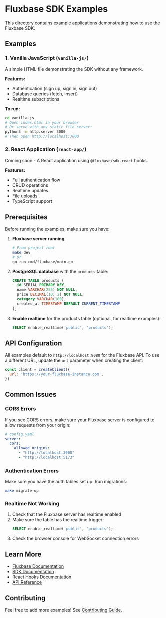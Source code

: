# Fluxbase SDK Examples

This directory contains example applications demonstrating how to use the Fluxbase SDK.

## Examples

### 1. Vanilla JavaScript (`vanilla-js/`)

A simple HTML file demonstrating the SDK without any framework.

**Features:**
- Authentication (sign up, sign in, sign out)
- Database queries (fetch, insert)
- Realtime subscriptions

**To run:**
```bash
cd vanilla-js
# Open index.html in your browser
# Or serve with any static file server:
python3 -m http.server 3000
# Then open http://localhost:3000
```

### 2. React Application (`react-app/`)

Coming soon - A React application using `@fluxbase/sdk-react` hooks.

**Features:**
- Full authentication flow
- CRUD operations
- Realtime updates
- File uploads
- TypeScript support

## Prerequisites

Before running the examples, make sure you have:

1. **Fluxbase server running**
   ```bash
   # From project root
   make dev
   # Or
   go run cmd/fluxbase/main.go
   ```

2. **PostgreSQL database** with the `products` table:
   ```sql
   CREATE TABLE products (
     id SERIAL PRIMARY KEY,
     name VARCHAR(255) NOT NULL,
     price DECIMAL(10, 2) NOT NULL,
     category VARCHAR(100),
     created_at TIMESTAMP DEFAULT CURRENT_TIMESTAMP
   );
   ```

3. **Enable realtime** for the products table (optional, for realtime examples):
   ```sql
   SELECT enable_realtime('public', 'products');
   ```

## API Configuration

All examples default to `http://localhost:8080` for the Fluxbase API. To use a different URL, update the `url` parameter when creating the client:

```javascript
const client = createClient({
  url: 'https://your-fluxbase-instance.com',
})
```

## Common Issues

### CORS Errors

If you see CORS errors, make sure your Fluxbase server is configured to allow requests from your origin:

```yaml
# config.yaml
server:
  cors:
    allowed_origins:
      - "http://localhost:3000"
      - "http://localhost:5173"
```

### Authentication Errors

Make sure you have the auth tables set up. Run migrations:

```bash
make migrate-up
```

### Realtime Not Working

1. Check that the Fluxbase server has realtime enabled
2. Make sure the table has the realtime trigger:
   ```sql
   SELECT enable_realtime('public', 'products');
   ```
3. Check the browser console for WebSocket connection errors

## Learn More

- [Fluxbase Documentation](../docs/)
- [SDK Documentation](../sdk/README.md)
- [React Hooks Documentation](../sdk-react/README.md)
- [API Reference](../docs/docs/api/)

## Contributing

Feel free to add more examples! See [Contributing Guide](../CONTRIBUTING.md).
